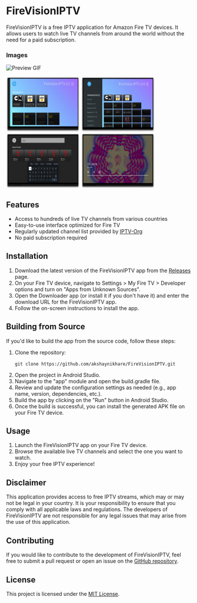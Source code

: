 # FireVisionIPTV

FireVisionIPTV is a free IPTV application for Amazon Fire TV devices. It allows users to watch live TV channels from around the world without the need for a paid subscription.

### Images

<img src="/preview/preview.gif" alt="Preview GIF" width="800px">

<img src="/preview/preview1.jpg" alt="Preview 1" width="200" height="150"> <img src="/preview/preview2.jpg" alt="Preview 2" width="200" height="150"> <img src="/preview/preview3.jpg" alt="Preview 3" width="200" height="150"> <img src="/preview/preview4.jpg" alt="Preview 4" width="200" height="150">





## Features

- Access to hundreds of live TV channels from various countries
- Easy-to-use interface optimized for Fire TV
- Regularly updated channel list provided by [IPTV-Org](https://github.com/iptv-org/)
- No paid subscription required

## Installation

1. Download the latest version of the FireVisionIPTV app from the [Releases](https://github.com/akshaynikhare/FireVisionIPTV/releases) page.
2. On your Fire TV device, navigate to Settings > My Fire TV > Developer options and turn on "Apps from Unknown Sources".
3. Open the Downloader app (or install it if you don't have it) and enter the download URL for the FireVisionIPTV app.
4. Follow the on-screen instructions to install the app.

## Building from Source

If you'd like to build the app from the source code, follow these steps:

1. Clone the repository:
    ```
    git clone https://github.com/akshaynikhare/FireVisionIPTV.git
    ```
2. Open the project in Android Studio.
3. Navigate to the "app" module and open the build.gradle file.
4. Review and update the configuration settings as needed (e.g., app name, version, dependencies, etc.).
5. Build the app by clicking on the "Run" button in Android Studio.
6. Once the build is successful, you can install the generated APK file on your Fire TV device.

## Usage

1. Launch the FireVisionIPTV app on your Fire TV device.
2. Browse the available live TV channels and select the one you want to watch.
3. Enjoy your free IPTV experience!

## Disclaimer

This application provides access to free IPTV streams, which may or may not be legal in your country. It is your responsibility to ensure that you comply with all applicable laws and regulations. The developers of FireVisionIPTV are not responsible for any legal issues that may arise from the use of this application.

## Contributing

If you would like to contribute to the development of FireVisionIPTV, feel free to submit a pull request or open an issue on the [GitHub repository](https://github.com/akshaynikhare/FireVisionIPTV).

## License

This project is licensed under the [MIT License](LICENSE).
